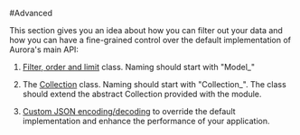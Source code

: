 #Advanced

This section gives you an idea about how you can filter out your data and how
you can have a fine-grained control over the default implementation of Aurora's main API:

1. [Filter, order and limit](advanced_filter) class. Naming should start with "Model_"

2. The [Collection](advanced_hooks) class. Naming should start with "Collection_". The class
should extend the abstract Collection provided with the module.

3. [Custom JSON encoding/decoding](advanced_json) to override the default implementation
and enhance the performance of your application.
